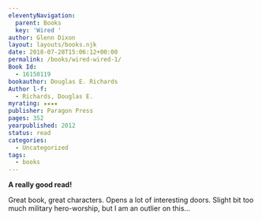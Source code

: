 ```yaml
---
eleventyNavigation:
  parent: Books
  key: 'Wired '
author: Glenn Dixon
layout: layouts/books.njk
date: 2018-07-28T15:06:12+00:00
permalink: /books/wired-wired-1/
Book Id:
  - 16150119
bookauthor: Douglas E. Richards
Author l-f:
  - Richards, Douglas E.
myrating: ★★★★
publisher: Paragon Press
pages: 352
yearpublished: 2012
status: read
categories:
  - Uncategorized
tags:
  - books
---
```

**A really good read!**

<!-- excerpt -->
Great book, great characters. Opens a lot of interesting doors. Slight bit too much military hero-worship, but I am an outlier on this&#8230;